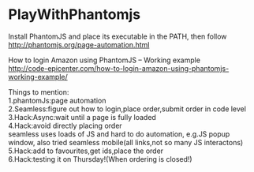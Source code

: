 # PlayWithPhantomjs

Install PhantomJS and place its executable in the PATH, then follow  
http://phantomjs.org/page-automation.html

How to login Amazon using PhantomJS – Working example  
http://code-epicenter.com/how-to-login-amazon-using-phantomjs-working-example/

Things to mention:  
1.phantomJs:page automation  
2.Seamless:figure out how to login,place order,submit order in code level  
3.Hack:Async:wait until a page is fully loaded  
4.Hack:avoid directly placing order  
seamless uses loads of JS and hard to do automation, e.g.JS popup window, also tried seamless mobile(all links,not so many JS interactons)  
5.Hack:add to favourites,get ids,place the order  
6.Hack:testing it on Thursday!(When ordering is closed!)  
